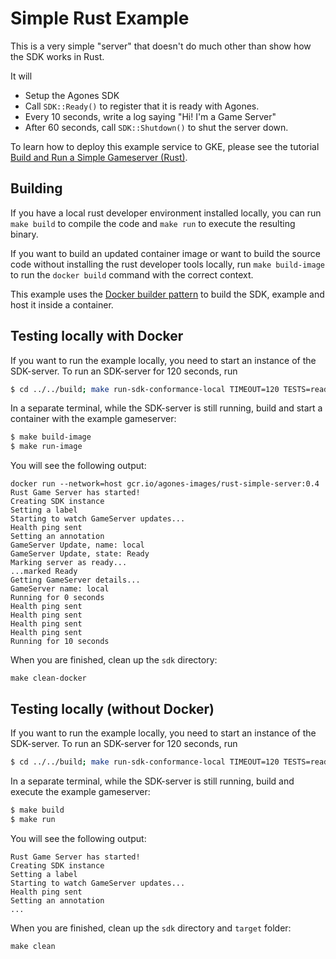 # Simple Rust Example

This is a very simple "server" that doesn't do much other than show how the SDK works in Rust.

It will
- Setup the Agones SDK
- Call `SDK::Ready()` to register that it is ready with Agones.
- Every 10 seconds, write a log saying "Hi! I'm a Game Server"
- After 60 seconds, call `SDK::Shutdown()` to shut the server down.

To learn how to deploy this example service to GKE, please see the tutorial [Build and Run a Simple Gameserver (Rust)](https://agones.dev/site/docs/tutorials/simple-gameserver-rust/).

## Building

If you have a local rust developer environment installed locally, you can run `make build` to compile the code and
`make run` to execute the resulting binary.

If you want to build an updated container image or want to build the source code without installing the rust developer
tools locally, run `make build-image` to run the `docker build` command with the correct context.

This example uses the [Docker builder pattern](https://docs.docker.com/develop/develop-images/multistage-build/) to
build the SDK, example and host it inside a container.

## Testing locally with Docker

If you want to run the example locally, you need to start an instance of the SDK-server. To run an SDK-server for
120 seconds, run
```bash
$ cd ../../build; make run-sdk-conformance-local TIMEOUT=120 TESTS=ready,watch,health,gameserver
```

In a separate terminal, while the SDK-server is still running, build and start a container with the example gameserver:
```bash
$ make build-image
$ make run-image
```

You will see the following output:
```
docker run --network=host gcr.io/agones-images/rust-simple-server:0.4
Rust Game Server has started!
Creating SDK instance
Setting a label
Starting to watch GameServer updates...
Health ping sent
Setting an annotation
GameServer Update, name: local
GameServer Update, state: Ready
Marking server as ready...
...marked Ready
Getting GameServer details...
GameServer name: local
Running for 0 seconds
Health ping sent
Health ping sent
Health ping sent
Health ping sent
Running for 10 seconds
```

When you are finished, clean up the `sdk` directory:
```
make clean-docker
```

## Testing locally (without Docker)

If you want to run the example locally, you need to start an instance of the SDK-server. To run an SDK-server for
120 seconds, run
```bash
$ cd ../../build; make run-sdk-conformance-local TIMEOUT=120 TESTS=ready,watch,health,gameserver
```

In a separate terminal, while the SDK-server is still running, build and execute the example gameserver:
```bash
$ make build
$ make run
```

You will see the following output:
```
Rust Game Server has started!
Creating SDK instance
Setting a label
Starting to watch GameServer updates...
Health ping sent
Setting an annotation
...
```

When you are finished, clean up the `sdk` directory and `target` folder:
```
make clean
```
